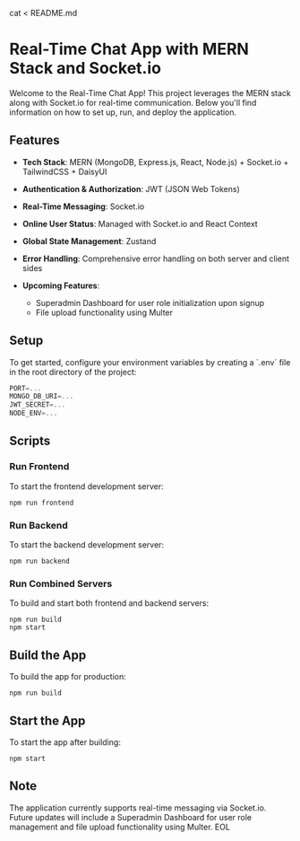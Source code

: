 cat <<EOL > README.md
# Real-Time Chat App with MERN Stack and Socket.io
Welcome to the Real-Time Chat App! This project leverages the MERN stack along with Socket.io for real-time communication. Below you'll find information on how to set up, run, and deploy the application.

## Features
- **Tech Stack**: MERN (MongoDB, Express.js, React, Node.js) + Socket.io + TailwindCSS + DaisyUI
- **Authentication & Authorization**: JWT (JSON Web Tokens)
- **Real-Time Messaging**: Socket.io
- **Online User Status**: Managed with Socket.io and React Context
- **Global State Management**: Zustand
- **Error Handling**: Comprehensive error handling on both server and client sides
  
- **Upcoming Features**:
  - Superadmin Dashboard for user role initialization upon signup
  - File upload functionality using Multer

## Setup
To get started, configure your environment variables by creating a \`.env\` file in the root directory of the project:

```js
PORT=...
MONGO_DB_URI=...
JWT_SECRET=...
NODE_ENV=...
```

## Scripts
### Run Frontend
To start the frontend development server:

```shell
npm run frontend
```

### Run Backend
To start the backend development server:

```shell
npm run backend
```

### Run Combined Servers
To build and start both frontend and backend servers:

```shell
npm run build
npm start
```

## Build the App
To build the app for production:

```shell
npm run build
```

## Start the App
To start the app after building:

```shell
npm start
```

## Note
The application currently supports real-time messaging via Socket.io. Future updates will include a Superadmin Dashboard for user role management and file upload functionality using Multer.
EOL
